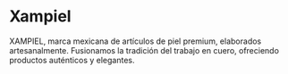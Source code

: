 # Xampiel
XAMPIEL, marca mexicana de artículos de piel premium, elaborados artesanalmente. Fusionamos la tradición del trabajo en cuero, ofreciendo productos auténticos y elegantes. 
